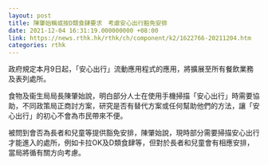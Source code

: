 ```yaml
---
layout: post
title: 陳肇始稱或按D類食肆要求　考慮安心出行豁免安排
date: 2021-12-04 16:31:19.000000000 +08:00
link: https://news.rthk.hk/rthk/ch/component/k2/1622766-20211204.htm
categories: rthk
---
```


政府規定本月9日起，「安心出行」流動應用程式的應用，將擴展至所有餐飲業務及表列處所。

食物及衞生局局長陳肇始說，明白部分人士在使用手機掃描「安心出行」時需要協助，不同政策局正商討方案，研究是否有替代方案或任何幫助他們的方法，讓「安心出行」的初心不會為市民帶來不便。

被問到會否為長者和兒童等提供豁免安排，陳肇始說，現時部分需要掃描安心出行才能進入的處所，例如卡拉OK及D類食肆等，但對於長者和兒童會有相應安排，當局將循有關方向考慮。
